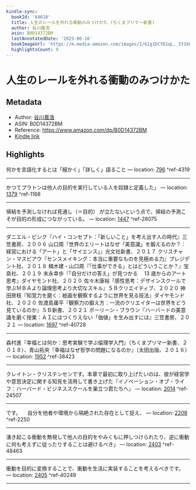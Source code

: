 ```yaml
---
kindle-sync:
  bookId: '64618'
  title: 人生のレールを外れる衝動のみつけかた (ちくまプリマー新書)
  author: 谷川嘉浩
  asin: B0D14372BM
  lastAnnotatedDate: '2025-06-16'
  bookImageUrl: 'https://m.media-amazon.com/images/I/61g1DCYD1qL._SY160.jpg'
  highlightsCount: 9
---
```

# 人生のレールを外れる衝動のみつけかた
## Metadata
* Author: [谷川嘉浩](https://www.amazon.comundefined)
* ASIN: B0D14372BM
* Reference: https://www.amazon.com/dp/B0D14372BM
* [Kindle link](kindle://book?action=open&asin=B0D14372BM)

## Highlights
何かを言語化するとは「細かく」「詳しく」語ること — location: [796](kindle://book?action=open&asin=B0D14372BM&location=796) ^ref-4319

---
かつてプラトンは他人の目的を実行している人を奴隷と定義した」 — location: [1379](kindle://book?action=open&asin=B0D14372BM&location=1379) ^ref-1168

---
帰結を予測しなければ見通し（＝目的） が立たないという点で、帰結の予測こそが目的の形成につながっている。 — location: [1447](kindle://book?action=open&asin=B0D14372BM&location=1447) ^ref-28075

---
ダニエル・ピンク『ハイ・コンセプト：「新しいこと」を考え出す人の時代』三笠書房、２００６ 山口周『世界のエリートはなぜ「美意識」を鍛えるのか？：経営における「アート」と「サイエンス」』光文社新書、２０１７ クリスチャン・マスビアウ『センスメイキング：本当に重要なものを見極める力』プレジデント社、２０１８ 楠木建・山口周『「仕事ができる」とはどういうことか？』宝島社、２０１９ 末永幸歩『「自分だけの答え」が見つかる　 13 歳からのアート思考』ダイヤモンド社、２０２０ 佐々木康裕『感性思考：デザインスクールで学ぶＭＢＡより論理思考より大切なスキル』ＳＢクリエイティブ、２０２０ 神田房枝『知覚力を磨く：絵画を観察するように世界を見る技法』ダイヤモンド社、２０２０ 佐渡島庸平『観察力の鍛え方：一流のクリエイターは世界をどう見ているのか』ＳＢ新書、２０２１ ポーリーン・ブラウン『ハーバードの美意識を磨く授業：ＡＩにはつくりえない「価値」を生み出すには』三笠書房、２０２１ — location: [1697](kindle://book?action=open&asin=B0D14372BM&location=1697) ^ref-40728

---
森村進『幸福とは何か：思考実験で学ぶ倫理学入門』（ちくまプリマー新書、２０１８）、青山拓央『幸福はなぜ哲学の問題になるのか』（太田出版、２０１６） — location: [1952](kindle://book?action=open&asin=B0D14372BM&location=1952) ^ref-38423

---
クレイトン・クリステンセンです。本章で最初に取り上げたいのは、彼が経営学や意思決定に関する知見を活用して書き上げた『イノベーション・オブ・ライフ：ハーバード・ビジネススクールを巣立つ君たちへ』 — location: [2014](kindle://book?action=open&asin=B0D14372BM&location=2014) ^ref-24507

---
です。 　自分を他者や環境から隔絶された存在として捉え、 — location: [2208](kindle://book?action=open&asin=B0D14372BM&location=2208) ^ref-2250

---
湧き起こる衝動を無視して他人の目的をやみくもに押しつけられたり、逆に衝動に何も考えずに従ったりすることは避けるべき」 — location: [2403](kindle://book?action=open&asin=B0D14372BM&location=2403) ^ref-48463

---
衝動を目的に変換することで、衝動を生活に実装することを考えるべきです。 — location: [2405](kindle://book?action=open&asin=B0D14372BM&location=2405) ^ref-40249

---
